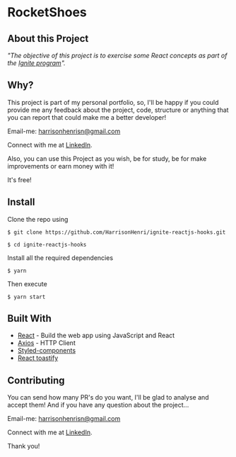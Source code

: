 # RocketShoes

## About this Project

_"The objective of this project is to exercise some React concepts as part of the [Ignite program](https://rocketseat.com.br/ignite)"._

## Why?

This project is part of my personal portfolio, so, I'll be happy if you could provide me any feedback about the project, code, structure or anything that you can report that could make me a better developer!

Email-me: harrisonhenrisn@gmail.com

Connect with me at [LinkedIn](https://linkedin.com/in/harrison-henri-dos-santos-nascimento).

Also, you can use this Project as you wish, be for study, be for make improvements or earn money with it!

It's free!

## Install

Clone the repo using

```
$ git clone https://github.com/HarrisonHenri/ignite-reactjs-hooks.git
```

```
$ cd ignite-reactjs-hooks
```

Install all the required dependencies

```
$ yarn
```

Then execute

```
$ yarn start
```

## Built With

- [React](https://github.com/facebook/react) - Build the web app using JavaScript and React
- [Axios](https://github.com/axios/axios) - HTTP Client
- [Styled-components](https://styled-components.com/)
- [React toastify](https://fkhadra.github.io/react-toastify/introduction) 

## Contributing

You can send how many PR's do you want, I'll be glad to analyse and accept them! And if you have any question about the project...

Email-me: harrisonhenrisn@gmail.com

Connect with me at [LinkedIn](https://linkedin.com/in/harrison-henri-dos-santos-nascimento-a6ba33112).

Thank you!

